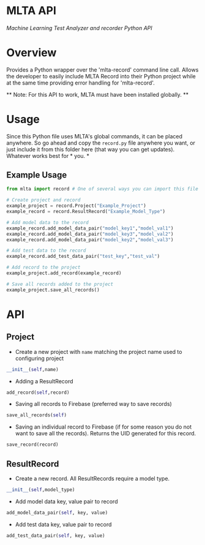 # MLTA API
###### Machine Learning Test Analyzer and recorder Python API

# Overview
Provides a Python wrapper over the 'mlta-record' command line call.
Allows the developer to easily include MLTA Record into their Python project while at the same time providing error handling for 'mlta-record'.

** Note: For this API to work, MLTA must have been installed globally. **

# Usage
Since this Python file uses MLTA's global commands, it can be placed anywhere. So go ahead and copy the `record.py` file anywhere you want, or just include it from this folder here (that way you can get updates). Whatever works best for * you. *

## Example Usage
```python
from mlta import record # One of several ways you can import this file

# Create project and record
example_project = record.Project("Example_Project")
example_record = record.ResultRecord("Example_Model_Type")

# Add model data to the record
example_record.add_model_data_pair("model_key1","model_val1")
example_record.add_model_data_pair("model_key3","model_val2")
example_record.add_model_data_pair("model_key2","model_val3")

# Add test data to the record
example_record.add_test_data_pair("test_key","test_val")

# Add record to the project
example_project.add_record(example_record)

# Save all records added to the project
example_project.save_all_records()

```



# API
## Project
- Create a new project with `name` matching the project name used to configuring project
```python
__init__(self,name)
```
- Adding a ResultRecord
```python
add_record(self,record)
```
- Saving all records to Firebase (preferred way to save records)
```python
save_all_records(self)
```
- Saving an individual record to Firebase (if for some reason you do not want to save all the records). Returns the UID generated for this record.
```python
save_record(record)
```

## ResultRecord
- Create a new record. All ResultRecords require a model type.
```python
__init__(self,model_type)
```

- Add model data key, value pair to record
```python
add_model_data_pair(self, key, value)
```

- Add test data key, value pair to record
```python
add_test_data_pair(self, key, value)
```

